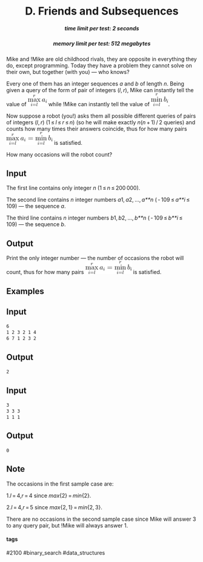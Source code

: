 <h1 style='text-align: center;'> D. Friends and Subsequences</h1>

<h5 style='text-align: center;'>time limit per test: 2 seconds</h5>
<h5 style='text-align: center;'>memory limit per test: 512 megabytes</h5>

Mike and !Mike are old childhood rivals, they are opposite in everything they do, except programming. Today they have a problem they cannot solve on their own, but together (with you) — who knows? 

Every one of them has an integer sequences *a* and *b* of length *n*. Being given a query of the form of pair of integers (*l*, *r*), Mike can instantly tell the value of ![](images/0920a88f2ac4dba81380b09878666ff7866f884b.png) while !Mike can instantly tell the value of ![](images/d56dda45a4398472592dffa7a16fe1581d45486a.png).

Now suppose a robot (you!) asks them all possible different queries of pairs of integers (*l*, *r*) (1 ≤ *l* ≤ *r* ≤ *n*) (so he will make exactly *n*(*n* + 1) / 2 queries) and counts how many times their answers coincide, thus for how many pairs ![](images/2752e2e562831cd694ac00e4396fd36a3a890b8f.png) is satisfied.

How many occasions will the robot count?

## Input

The first line contains only integer *n* (1 ≤ *n* ≤ 200 000).

The second line contains *n* integer numbers *a*1, *a*2, ..., *a**n* ( - 109 ≤ *a**i* ≤ 109) — the sequence *a*.

The third line contains *n* integer numbers *b*1, *b*2, ..., *b**n* ( - 109 ≤ *b**i* ≤ 109) — the sequence *b*.

## Output

Print the only integer number — the number of occasions the robot will count, thus for how many pairs ![](images/2752e2e562831cd694ac00e4396fd36a3a890b8f.png) is satisfied.

## Examples

## Input


```
6  
1 2 3 2 1 4  
6 7 1 2 3 2  

```
## Output


```
2  

```
## Input


```
3  
3 3 3  
1 1 1  

```
## Output


```
0  

```
## Note

The occasions in the first sample case are:

1.*l* = 4,*r* = 4 since *max*{2} = *min*{2}.

2.*l* = 4,*r* = 5 since *max*{2, 1} = *min*{2, 3}.

There are no occasions in the second sample case since Mike will answer 3 to any query pair, but !Mike will always answer 1.



#### tags 

#2100 #binary_search #data_structures 